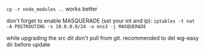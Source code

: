 `cp -r node_modules ..`
works better

don't forget to enable MASQUERADE (set your int and ip):
`iptables -t nat -A POSTROUTING -s 10.8.0.0/24 -o ens3 -j MASQUERADE`

while upgrading the src dit don't pull from git. recommended to del wg-easy dir before update